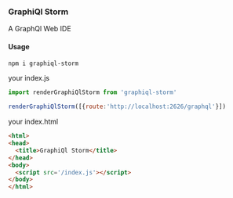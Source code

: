 ### GraphiQl Storm

A GraphQl Web IDE

#### Usage
```bash
npm i graphiql-storm
```
your index.js
```js
import renderGraphiQlStorm from 'graphiql-storm'

renderGraphiQlStorm([{route:'http://localhost:2626/graphql'}])
```
your index.html 
```html
<html>
<head>
  <title>GraphiQl Storm</title>
</head>
<body>
  <script src='/index.js'></script>
</body>
</html>
```
